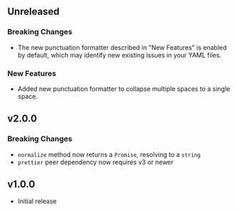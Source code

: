 ## Unreleased

### Breaking Changes

- The new punctuation formatter described in "New Features" is enabled by default, which may identify new existing issues in your YAML files.

### New Features

- Added new punctuation formatter to collapse multiple spaces to a single space.

## v2.0.0

### Breaking Changes

- `normalize` method now returns a `Promise`, resolving to a `string`
- `prettier` peer dependency now requires v3 or newer

## v1.0.0

- Initial release

